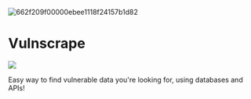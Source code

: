 ![662f209f00000ebee1118f24157b1d82](https://user-images.githubusercontent.com/62581994/112323931-3eaa9000-8c80-11eb-91a8-cfc96b97a98f.png)


# Vulnscrape
![](https://img.shields.io/github/license/kounelictf/vulnscrape)

Easy way to find vulnerable data you're looking for, using databases and APIs!

